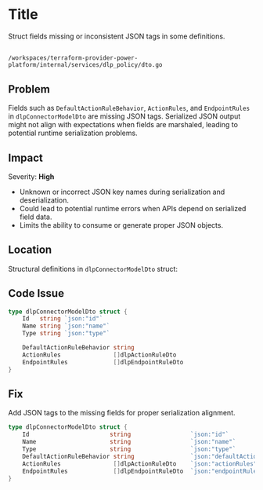 # Title

Struct fields missing or inconsistent JSON tags in some definitions.

##

`/workspaces/terraform-provider-power-platform/internal/services/dlp_policy/dto.go`

## Problem

Fields such as `DefaultActionRuleBehavior`, `ActionRules`, and `EndpointRules` in `dlpConnectorModelDto` are missing JSON tags. Serialized JSON output might not align with expectations when fields are marshaled, leading to potential runtime serialization problems.

## Impact

Severity: **High**

- Unknown or incorrect JSON key names during serialization and deserialization.
- Could lead to potential runtime errors when APIs depend on serialized field data.
- Limits the ability to consume or generate proper JSON objects.

## Location

Structural definitions in `dlpConnectorModelDto` struct:

## Code Issue

```go
type dlpConnectorModelDto struct {
	Id   string `json:"id"`
	Name string `json:"name"`
	Type string `json:"type"`

	DefaultActionRuleBehavior string
	ActionRules               []dlpActionRuleDto
	EndpointRules             []dlpEndpointRuleDto
}
```

## Fix

Add JSON tags to the missing fields for proper serialization alignment.

```go
type dlpConnectorModelDto struct {
	Id                       string                 `json:"id"`
	Name                     string                 `json:"name"`
	Type                     string                 `json:"type"`
	DefaultActionRuleBehavior string                `json:"defaultActionRuleBehavior"`
	ActionRules               []dlpActionRuleDto    `json:"actionRules"`
	EndpointRules             []dlpEndpointRuleDto  `json:"endpointRules"`
}
```